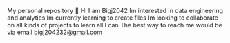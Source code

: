 My personal repository 
👋 Hi I am Bigj2042
Im interested in data engineering and analytics 
Im currently learning to create files
Im looking to collaborate on all kinds of projects to learn all I can 
The best way to reach me would be via email bigj204232@gmail.com
